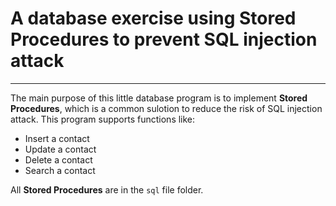 ﻿# A database exercise using Stored Procedures to prevent SQL injection attack
---

The main purpose of this little database program is to implement **Stored Procedures**, which is a common sulotion to reduce the risk of SQL injection attack. 
This program supports functions like:

  - Insert a contact
  - Update a contact
  - Delete a contact
  - Search a contact

All **Stored Procedures** are in the `sql` file folder.
     




